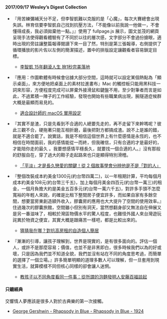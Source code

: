 #### 2017/09/17 Wesley’s Digest Collection

- 『用苦練彌補天分不足，但李智凱難以克服的是「心魔」，每次大賽總會出現失誤。林育信要李智凱自己找到抗壓方法，「不能像以前我說一他做一，不會懂得成長，我必須拋棄他一點。」』使用了 fullpage.js 展示，圖文並茂的網頁呈現手法使得觀看體驗有了不同於以往的層次感，文字部分不會過份搶眼，適時出現的旁註讓整篇報導閱讀下來一目了然，特別是第三張報導，右側提供了循環播放的影片佐以左側的簡潔描述，置中的排版設定讓觀看者容易鎖定目標。
  - [李智凱  15年翻滾人生 拚1秒完美落地](https://udn.com/upf/newmedia/2017_data/universide_taipei_2017/jump_boys.html)
  
- 『應用：作圖軟體有時候會佔據大部分空間，這時就可以設定某個熱點為「顯示桌面」，來方便地把桌面上的素材拉進畫布』Mac 的觸控板只能用黑科技一詞來形容，方便程度完成可以屏棄外接滑鼠和鍵盤不用，至少對筆者而言是如此，不過累積一陣子的工作經驗，發現也開始有些職業病出現，腕隧道症候群大概是最顯而易見的。
  - [適合設計師的 macOS 實用設定](https://medium.com/uxabc/useful-mac-tips-for-designers-4b97873c2b7b)
  
- 『其實不是渣，只是先看到不合適的人總要先走的，再不走留下來幹嗎呢？彼此三觀不合，硬拖著只能互相折磨，最後把對方都搞成渣。說不上是誰的錯，就是不適合罷了。說實話，我是不相信這個世界上有什麼感情是永恆的，也不相信在時間面前，我的感情能從一而終，但我確信，只有合適的才是最好的，才能陪你走的最久 。我要想感情平穩長久，就要找一個合適的人。』沒有那般的舒服自在，穿了過大的鞋子走起路來也只是顯得特別滑稽。
  - [「平淡」才是長久戀愛的關鍵！從 2 個故事學會分辨他是不是「對的人」](https://buzzorange.com/vidaorange/2017/08/23/what-is-true-love/)
  
- 『整個改裝成本約美金1300元(約台幣四萬二)，以一年租期計算，平均每個月成本約美金108元(約台幣三千五)，加上每個月美金四百元(約台幣一萬三)的租金，一個月負擔大約是美金五百多元(約台幣一萬六千五)，對許多手頭不怎麼寬裕的年輕人來說，的確是比租下整間房子便宜許多，而如果自家有多餘空間，想要當房東創造額外收入，膠囊房的應用也大大提升了空間的使用效率。』住過幾次的膠囊旅館，空間雖小但別有洞天，當然想翻身卻又無法自在伸展又是另一番滋味了，相較於灣區物價水平的驚人程度，也難怪外國人來台灣遊玩詫異於物資之便宜，其實大概是跟痛苦一樣吧，都是比較出來的。
  - [猜猜我在哪？對抗高房租的自造個人簡居](https://www.damanwoo.com/node/88094)


- 『漸漸的引導，讓孩子理解到，世界是現實的，是有很多面向的。評估一個人，或許不是那麼容易；價值，也並不是非黑即白，很多時候我們以為的好或壞，只是因為我們並不知道全貌，我們並沒有站在不同的角度思考過，而簡單的選擇了一個立場。』許多簡單明顯的道理多數人可以理解，但一旦套用到現實生活，就算模樣不同但核心同樣的卻會讓人迷惘。
  - [教孩子以不同角度看同一件事：從所謂的泡麵發明人安藤百福談起](https://i-chentsai.innovarad.tw/2017/08/momofuku_ando.html)





#### 只聽經典
交響情人夢應該是很多人對於古典樂的第一次接觸。
- [George Gershwin - Rhapsody in Blue - Rhapsody in Blue - 1924](https://www.youtube.com/watch?v=eFHdRkeEnpM)